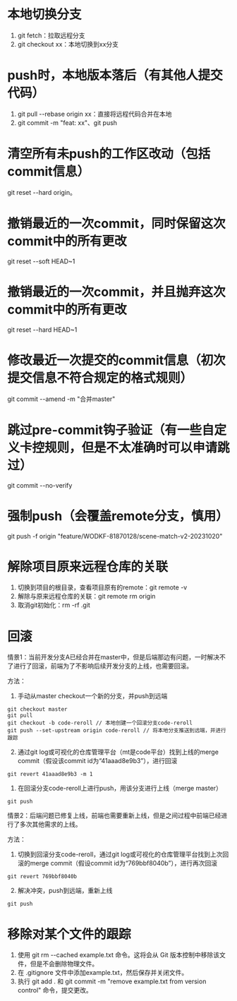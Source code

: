 # 本地切换分支
1. git fetch：拉取远程分支
2. git checkout xx：本地切换到xx分支
# push时，本地版本落后（有其他人提交代码）
1. git pull --rebase origin xx：直接将远程代码合并在本地
2. git commit -m "feat: xx"、git push
# 清空所有未push的工作区改动（包括commit信息）
git reset --hard origin。
# 撤销最近的一次commit，同时保留这次commit中的所有更改
git reset --soft HEAD~1
# 撤销最近的一次commit，并且抛弃这次commit中的所有更改
git reset --hard HEAD~1
# 修改最近一次提交的commit信息（初次提交信息不符合规定的格式规则）
git commit --amend -m "合并master"
# 跳过pre-commit钩子验证（有一些自定义卡控规则，但是不太准确时可以申请跳过）
git commit --no-verify
# 强制push（会覆盖remote分支，慎用）
git push -f origin "feature/WODKF-81870128/scene-match-v2-20231020"
# 解除项目原来远程仓库的关联
1. 切换到项目的根目录，查看项目原有的remote：git remote -v
2. 解除与原来远程仓库的关联：git remote rm origin
3. 取消git初始化：rm -rf .git
# 回滚
情景1：当前开发分支A已经合并在master中，但是后端那边有问题，一时解决不了进行了回滚，前端为了不影响后续开发分支的上线，也需要回滚。

方法：
1. 手动从master checkout一个新的分支，并push到远端
```
git checkout master
git pull
git checkout -b code-reroll // 本地创建一个回滚分支code-reroll
git push --set-upstream origin code-reroll // 将本地分支推送到远端，并进行跟踪
```
2. 通过git log或可视化的仓库管理平台（mt是code平台）找到上线的merge commit（假设该commit id为“41aaad8e9b3”），进行回滚
```
git revert 41aaad8e9b3 -m 1
```
1. 在回滚分支code-reroll上进行push，用该分支进行上线（merge master）
```
git push
```

情景2：后端问题已修复上线，前端也需要重新上线，但是之间过程中前端已经进行了多次其他需求的上线。

方法：
1. 切换到回滚分支code-reroll，通过git log或可视化的仓库管理平台找到上次回滚的merge commit（假设commit id为“769bbf8040b”），进行再次回滚
```
git revert 769bbf8040b
```
2. 解决冲突，push到远端，重新上线
```
git push
```
# 移除对某个文件的跟踪
1. 使用 git rm --cached example.txt 命令。这将会从 Git 版本控制中移除该文件，但是不会删除物理文件。
2. 在 .gitignore 文件中添加example.txt，然后保存并关闭文件。
3. 执行 git add . 和 git commit -m "remove example.txt from version control" 命令，提交更改。
